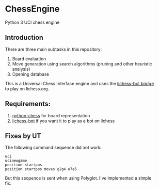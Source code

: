# ChessEngine
Python 3 UCI chess engine

## Introduction
There are three main subtasks in this repository:
1. Board evaluation
2. Move generation using search algorithms (pruning and other heuristic analysis)
3. Opening database

This is a Universal Chess Interface engine and uses the [lichess-bot bridge](https://github.com/careless25/lichess-bot) to play on lichess.org.

## Requirements:
1. [python-chess](https://github.com/niklasf/python-chess) for board representation
2. [lichess-bot](https://github.com/careless25/lichess-bot) if you want it to play as a bot on lichess

## Fixes by UT
The following command sequence did not work:
```
uci
ucinewgame
position startpos
position startpos moves g2g4 e7e5
```

But this sequence is sent when using Polyglot. I've implemented a simple fix.

